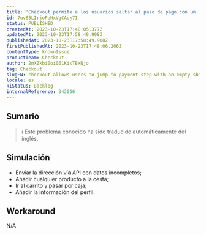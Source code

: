 ```yaml
---
title: 'Checkout permite a los usuarios saltar al paso de pago con un ''shippingData'' vacío cuando se utiliza geolocalización'
id: 7uv85LIrjoPaHxVgCAoy7I
status: PUBLISHED
createdAt: 2023-10-23T17:48:05.377Z
updatedAt: 2023-10-23T17:58:49.908Z
publishedAt: 2023-10-23T17:58:49.908Z
firstPublishedAt: 2023-10-23T17:48:06.206Z
contentType: knownIssue
productTeam: Checkout
author: 2mXZkbi0oi061KicTExNjo
tag: Checkout
slugEN: checkout-allows-users-to-jump-to-payment-step-with-an-empty-shippingdata-when-using-geolocation
locale: es
kiStatus: Backlog
internalReference: 343056
---
```


## Sumario

>ℹ️ Este problema conocido ha sido traducido automáticamente del inglés.



## Simulación



- Enviar la dirección vía API con datos incompletos;
- Añadir cualquier producto a la cesta;
- Ir al carrito y pasar por caja;
- Añadir la información del perfil.



## Workaround


N/A




